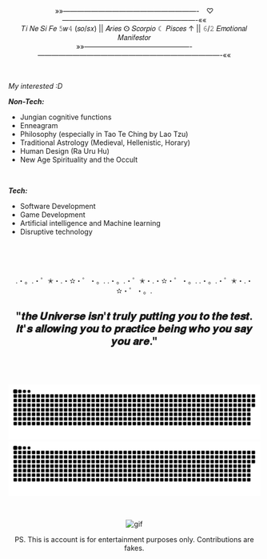 <div align="center">

»»———————————————————-　♡　———————————————————-««<br/>
𝑇𝑖 𝑁𝑒 𝑆𝑖 𝐹𝑒 𝟻𝑤𝟺 (𝑠𝑜/𝑠𝑥) || 𝐴𝑟𝑖𝑒𝑠 ⵙ 𝑆𝑐𝑜𝑟𝑝𝑖𝑜 ☾ 𝑃𝑖𝑠𝑐𝑒𝑠 ↑ || 𝟼/𝟸 𝐸𝑚𝑜𝑡𝑖𝑜𝑛𝑎𝑙 𝑀𝑎𝑛𝑖𝑓𝑒𝑠𝑡𝑜𝑟<br/>
»»———————————————-——————————————————————————-««


<br/>

<div align="left">

*_My interested :D_*
  
**_Non-Tech:_**      
<ul>
  <li>Jungian cognitive functions </li>
  <li>Enneagram</li>
  <li>Philosophy (especially in Tao Te Ching by Lao Tzu)</li>
  <li>Traditional Astrology (Medieval, Hellenistic, Horary)</li>
  <li>Human Design (Ra Uru Hu)</li>
  <li>New Age Spirituality and the Occult</li>
</ul>
  
  
<br/>
   
**_Tech:_**
<ul>
  <li>Software Development</li>
  <li>Game Development</li>
  <li>Artificial intelligence and Machine learning</li>
  <li>Disruptive technology</li>
</ul>
</div>

<br/>
<br/>
<br/>

.・。.・゜✭・.・✫・゜・。. .・。.・゜✭・.・✫・゜・。. .・。.・゜✭・.・✫・゜・。.

<h2>"𝒕𝒉𝒆 𝑼𝒏𝒊𝒗𝒆𝒓𝒔𝒆 𝒊𝒔𝒏'𝒕 𝒕𝒓𝒖𝒍𝒚 𝒑𝒖𝒕𝒕𝒊𝒏𝒈 𝒚𝒐𝒖 𝒕𝒐 𝒕𝒉𝒆 𝒕𝒆𝒔𝒕.<br/>
𝑰𝒕'𝒔 𝒂𝒍𝒍𝒐𝒘𝒊𝒏𝒈 𝒚𝒐𝒖 𝒕𝒐 𝒑𝒓𝒂𝒄𝒕𝒊𝒄𝒆 𝒃𝒆𝒊𝒏𝒈 𝒘𝒉𝒐 𝒚𝒐𝒖 𝒔𝒂𝒚 𝒚𝒐𝒖 𝒂𝒓𝒆."<br/>
&nbsp;
</h2>

<br/>

![github contribution grid snake animation](https://github.com/almutenmars/almutenmars/blob/output/github-contribution-grid-snake.svg#gh-light-mode-only)
![github contribution grid snake animation](https://github.com/almutenmars/almutenmars/blob/output/github-contribution-grid-snake-dark.svg#gh-dark-mode-only)

<br/>

![gif](https://github.com/almutenmars/almutenmars/blob/main/2825826.gif)

<p>PS. This is account is for entertainment purposes only. Contributions are fakes. </p>

</div>
